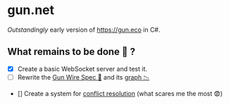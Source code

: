 # gun.net
*Outstandingly* early version of https://gun.eco in C#.

## What remains to be done 🧙 ?
- [X] Create a basic WebSocket server and test it.
- [ ] Rewrite the [Gun Wire Spec 🧬](https://gun.eco/docs/Porting-GUN#gun-wire-spec) and its [graph 📉](https://gun.eco/docs/Porting-GUN#graph)
- [] Create a system for [conflict resolution](https://gun.eco/docs/Porting-GUN#conflict-resolution-this-section-is-not-finished-and-will-probably-be-entirely-rewritten) (what scares me the most 😨) 